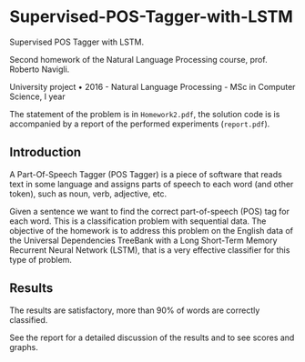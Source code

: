 # Supervised-POS-Tagger-with-LSTM
Supervised POS Tagger with LSTM. 

Second homework of the Natural Language Processing course, prof. Roberto Navigli.

University project • 2016 - Natural Language Processing - MSc in Computer Science, I year

The statement of the problem is in `Homework2.pdf`, the solution code is is accompanied by a report of the performed experiments (`report.pdf`).

## Introduction
A Part-Of-Speech Tagger (POS Tagger) is a piece of software that reads text in some language and assigns parts of speech to each word (and other token), such as noun, verb, adjective, etc. 

Given a sentence we want to find the correct part-of-speech (POS) tag for each word. This is a classification
problem with sequential data. The objective of the homework is to address this problem on the English data
of the Universal Dependencies TreeBank with a Long Short-Term Memory Recurrent Neural Network
(LSTM), that is a very effective classifier for this type of problem.

## Results
The results are satisfactory, more than 90% of words
are correctly classified.

See the report for a detailed discussion of the results and to see scores and graphs.
